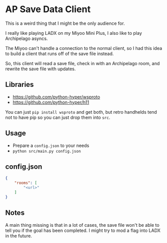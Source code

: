 # AP Save Data Client
This is a weird thing that I might be the only audience for.

I really like playing LADX on my Miyoo Mini Plus,
I also like to play Archipelago asyncs.

The Miyoo can't handle a connection to the normal client,
so I had this idea to build a client that runs off of the save file instead.

So, this client will read a save file,
check in with an Archipelago room,
and rewrite the save file with updates.

## Libraries
- https://github.com/python-hyper/wsproto
- https://github.com/python-hyper/h11

You can just `pip install wsproto` and get both, but retro handhelds tend not
to have pip so you can just drop them into `src`.

## Usage
- Prepare a `config.json` to your needs
- `python src/main.py config.json`

## config.json
```json
{
    "rooms": [
        "<url>"
    ]
}
```

## Notes
A main thing missing is that in a lot of cases, the save file won't be able
to tell you if the goal has been completed. I might try to mod a flag into LADX
in the future.
